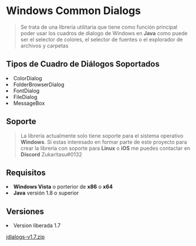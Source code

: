 #  Windows Common Dialogs
>Se trata de una librería utilitaria que tiene como función principal poder usar los cuadros de dialogo de Windows en **Java** como puede ser el selector de colores, el selector de fuentes o el explorador de archivos y carpetas

## Tipos de Cuadro de Diálogos Soportados
<li>ColorDialog
<li>FolderBrowserDialog
<li>FontDialog
<li>FileDialog
<li>MessageBox

## Soporte
>La librería actualmente solo tiene soporte para el sistema operativo **Windows**. Si estas interesado en formar parte de este proyecto para crear la librería con soporte para **Linux** o **iOS** me puedes contactar en **Discord** Zukaritasu#0132

## Requisitos 
<li> <b>Windows Vista</b> o porterior de <b>x86</b> o <b>x64</b>
<li> <b>Java</b> versión 1.8 o superior

## Versiones

<li> Version liberada 1.7<p>

[jdialogs-v1.7.zip](https://github.com/Zukaritasu/jdialogs/raw/main/jdialogs-v1.7.zip)
